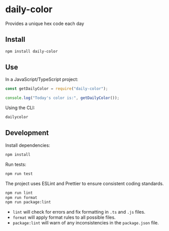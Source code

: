 # daily-color

Provides a unique hex code each day

## Install

```bash
npm install daily-color
```

## Use

In a JavaScript/TypeScript project:

```javascript
const getDailyColor = require("daily-color");

console.log("Today's color is:", getDailyColor());
```

Using the CLI:

```bash
dailycolor
```

## Development

Install dependencies:

```bash
npm install
```

Run tests:

```bash
npm run test
```

The project uses ESLint and Prettier to ensure consistent coding standards.

```bash
npm run lint
npm run format
npm run package:lint
```

- `lint` will check for errors and fix formatting in `.ts` and `.js` files.
- `format` will apply format rules to all possible files.
- `package:lint` will warn of any inconsistencies in the `package.json` file.
